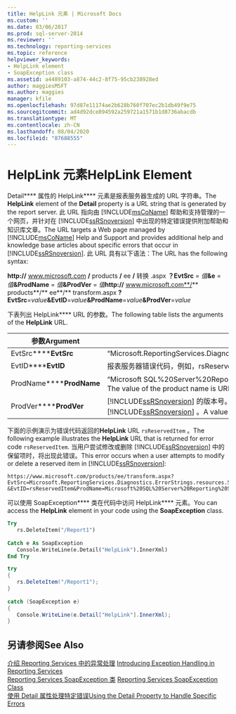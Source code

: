 ```yaml
---
title: HelpLink 元素 | Microsoft Docs
ms.custom: ''
ms.date: 03/06/2017
ms.prod: sql-server-2014
ms.reviewer: ''
ms.technology: reporting-services
ms.topic: reference
helpviewer_keywords:
- HelpLink element
- SoapException class
ms.assetid: a4489103-a874-44c2-8f75-95cb238928ed
author: maggiesMSFT
ms.author: maggies
manager: kfile
ms.openlocfilehash: 97d87e11174ae2b628b760f707ec2b1db49f9e75
ms.sourcegitcommit: ad4d92dce894592a259721a1571b1d8736abacdb
ms.translationtype: MT
ms.contentlocale: zh-CN
ms.lasthandoff: 08/04/2020
ms.locfileid: "87688555"
---
```

# <a name="helplink-element"></a><span data-ttu-id="09278-102">HelpLink 元素</span><span class="sxs-lookup"><span data-stu-id="09278-102">HelpLink Element</span></span>
  <span data-ttu-id="09278-103">Detail\*\*\*\* 属性的 HelpLink\*\*\*\* 元素是报表服务器生成的 URL 字符串。</span><span class="sxs-lookup"><span data-stu-id="09278-103">The **HelpLink** element of the **Detail** property is a URL string that is generated by the report server.</span></span> <span data-ttu-id="09278-104">此 URL 指向由 [!INCLUDE[msCoName](../../../includes/msconame-md.md)] 帮助和支持管理的一个网页，并针对在 [!INCLUDE[ssRSnoversion](../../../includes/ssrsnoversion-md.md)] 中出现的特定错误提供附加帮助和知识库文章。</span><span class="sxs-lookup"><span data-stu-id="09278-104">The URL targets a Web page managed by [!INCLUDE[msCoName](../../../includes/msconame-md.md)] Help and Support and provides additional help and knowledge base articles about specific errors that occur in [!INCLUDE[ssRSnoversion](../../../includes/ssrsnoversion-md.md)].</span></span> <span data-ttu-id="09278-105">此 URL 具有以下语法：</span><span class="sxs-lookup"><span data-stu-id="09278-105">The URL has the following syntax:</span></span>  
  
 <span data-ttu-id="09278-106">**http://** www.microsoft.com **/** products **/** ee **/** 转换 .aspx **？EvtSrc** = _值_**&e** = _值_**&ProdName** = _值_**&ProdVer** = _值_</span><span class="sxs-lookup"><span data-stu-id="09278-106">**http://** www.microsoft.com**/** products**/** ee**/** transform.aspx **?EvtSrc**=_value_**&EvtID**=_value_**&ProdName**=_value_**&ProdVer**=_value_</span></span>  
  
 <span data-ttu-id="09278-107">下表列出 HelpLink\*\*\*\* URL 的参数。</span><span class="sxs-lookup"><span data-stu-id="09278-107">The following table lists the arguments of the **HelpLink** URL.</span></span>  
  
|<span data-ttu-id="09278-108">参数</span><span class="sxs-lookup"><span data-stu-id="09278-108">Argument</span></span>|<span data-ttu-id="09278-109">值</span><span class="sxs-lookup"><span data-stu-id="09278-109">Value</span></span>|  
|--------------|-----------|  
|<span data-ttu-id="09278-110">EvtSrc\*\*\*\*</span><span class="sxs-lookup"><span data-stu-id="09278-110">**EvtSrc**</span></span>|<span data-ttu-id="09278-111">“Microsoft.ReportingServices.Diagnostics.ErrorStrings.resources.Strings”</span><span class="sxs-lookup"><span data-stu-id="09278-111">"Microsoft.ReportingServices.Diagnostics.ErrorStrings.resources.Strings"</span></span>|  
|<span data-ttu-id="09278-112">EvtID\*\*\*\*</span><span class="sxs-lookup"><span data-stu-id="09278-112">**EvtID**</span></span>|<span data-ttu-id="09278-113">报表服务器错误代码，例如，rsReservedItem。</span><span class="sxs-lookup"><span data-stu-id="09278-113">The report server error code, for example, rsReservedItem.</span></span>|  
|<span data-ttu-id="09278-114">ProdName\*\*\*\*</span><span class="sxs-lookup"><span data-stu-id="09278-114">**ProdName**</span></span>|<span data-ttu-id="09278-115">“Microsoft SQL%20Server%20Reporting%20Services”。</span><span class="sxs-lookup"><span data-stu-id="09278-115">"Microsoft SQL%20Server%20Reporting%20Services".</span></span> <span data-ttu-id="09278-116">产品名称的值已进行 URL 编码。</span><span class="sxs-lookup"><span data-stu-id="09278-116">The value of the product name is URL encoded.</span></span>|  
|<span data-ttu-id="09278-117">ProdVer\*\*\*\*</span><span class="sxs-lookup"><span data-stu-id="09278-117">**ProdVer**</span></span>|<span data-ttu-id="09278-118">[!INCLUDE[ssRSnoversion](../../../includes/ssrsnoversion-md.md)] 的版本号。</span><span class="sxs-lookup"><span data-stu-id="09278-118">The version number of [!INCLUDE[ssRSnoversion](../../../includes/ssrsnoversion-md.md)].</span></span> <span data-ttu-id="09278-119">值 "8.00" 指示 [!INCLUDE[ssVersion2000](../../../includes/ssversion2000-md.md)] [!INCLUDE[ssRSnoversion](../../../includes/ssrsnoversion-md.md)] 。</span><span class="sxs-lookup"><span data-stu-id="09278-119">A value of "8.00" indicates [!INCLUDE[ssVersion2000](../../../includes/ssversion2000-md.md)] [!INCLUDE[ssRSnoversion](../../../includes/ssrsnoversion-md.md)].</span></span>|  
  
 <span data-ttu-id="09278-120">下面的示例演示为错误代码返回的**HelpLink** URL `rsReservedItem` 。</span><span class="sxs-lookup"><span data-stu-id="09278-120">The following example illustrates the **HelpLink** URL that is returned for error code `rsReservedItem`.</span></span> <span data-ttu-id="09278-121">当用户尝试修改或删除 [!INCLUDE[ssRSnoversion](../../../includes/ssrsnoversion-md.md)] 中的保留项时，将出现此错误。</span><span class="sxs-lookup"><span data-stu-id="09278-121">This error occurs when a user attempts to modify or delete a reserved item in [!INCLUDE[ssRSnoversion](../../../includes/ssrsnoversion-md.md)]:</span></span>  
  
```  
https://www.microsoft.com/products/ee/transform.aspx?  
EvtSrc=Microsoft.ReportingServices.Diagnostics.ErrorStrings.resources.Strings  
&EvtID=rsReservedItem&ProdName=Microsoft%20SQL%20Server%20Reporting%20Services&ProdVer=8.00  
```  
  
 <span data-ttu-id="09278-122">可以使用 SoapException\*\*\*\* 类在代码中访问 HelpLink\*\*\*\* 元素。</span><span class="sxs-lookup"><span data-stu-id="09278-122">You can access the **HelpLink** element in your code using the **SoapException** class.</span></span>  
  
```vb  
Try  
   rs.DeleteItem("/Report1")  
  
Catch e As SoapException  
   Console.WriteLine(e.Detail("HelpLink").InnerXml)  
End Try  
```  
  
```csharp  
try  
{  
   rs.DeleteItem("/Report1");  
}  
  
catch (SoapException e)  
{  
   Console.WriteLine(e.Detail["HelpLink"].InnerXml);  
}  
```  
  
## <a name="see-also"></a><span data-ttu-id="09278-123">另请参阅</span><span class="sxs-lookup"><span data-stu-id="09278-123">See Also</span></span>  
 <span data-ttu-id="09278-124">[介绍 Reporting Services 中的异常处理](../introducing-exception-handling-in-reporting-services.md) </span><span class="sxs-lookup"><span data-stu-id="09278-124">[Introducing Exception Handling in Reporting Services](../introducing-exception-handling-in-reporting-services.md) </span></span>  
 <span data-ttu-id="09278-125">[Reporting Services SoapException 类](reporting-services-soapexception-class.md) </span><span class="sxs-lookup"><span data-stu-id="09278-125">[Reporting Services SoapException Class](reporting-services-soapexception-class.md) </span></span>  
 [<span data-ttu-id="09278-126">使用 Detail 属性处理特定错误</span><span class="sxs-lookup"><span data-stu-id="09278-126">Using the Detail Property to Handle Specific Errors</span></span>](../best-practices/using-the-detail-property-to-handle-specific-errors.md)  
  
  
